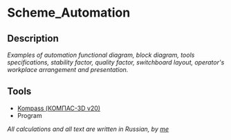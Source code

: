 # Scheme_Automation

## Description
*Examples of automation functional diagram, block diagram, tools specifications, stability factor, quality factor, switchboard layout, operator's workplace arrangement and presentation.*


## Tools

* [Kompass (КОМПАС-3D v20)](https://kompas.ru/)
* Program

*All calculations and all text are written in Russian, by [me](https://github.com/David2261 "Bulat Nasyrov")*